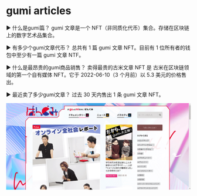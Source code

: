 # gumi articles

▶ 什么是gumi篇？
gumi 文章是一个 NFT（非同质化代币）集合。存储在区块链上的数字艺术品集合。

▶ 有多少个gumi文章代币？
总共有 1 篇 gumi 文章 NFT。目前有 1 位所有者的钱包中至少有一篇 gumi 文章 NTF。

▶ 什么是最昂贵的gumi商品销售？
卖得最贵的古米文章 NFT 是 古米在区块链领域的第一个自有媒体 NFT。它于 2022-06-10（3 个月前）以 5.3 美元的价格售出。

▶ 最近卖了多少gumi文章？
过去 30 天内售出 1 条 gumi 文章 NFT。

![nft](43312_new.png)
